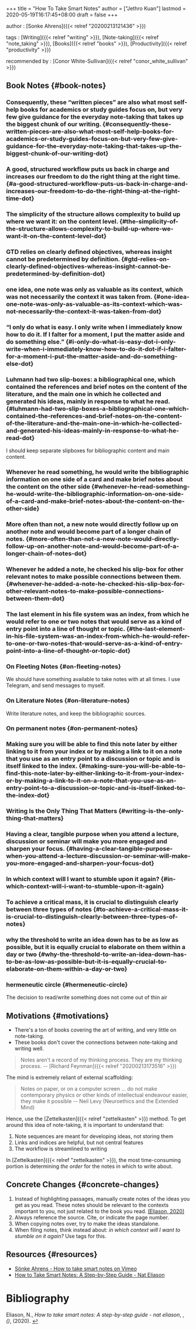 +++
title = "How To Take Smart Notes"
author = ["Jethro Kuan"]
lastmod = 2020-05-19T16:17:45+08:00
draft = false
+++

author
: [Sonke Ahrens]({{< relref "20200213121436" >}})

tags
: [Writing]({{< relref "writing" >}}), [Note-taking]({{< relref "note_taking" >}}), [Books]({{< relref "books" >}}), [Productivity]({{< relref "productivity" >}})

recommended by
: [Conor White-Sullivan]({{< relref "conor_white_sullivan" >}})

## Book Notes {#book-notes}

### Consequently, these “written pieces” are also what most self-help books for academics or study guides focus on, but very few give guidance for the everyday note-taking that takes up the biggest chunk of our writing. {#consequently-these-written-pieces-are-also-what-most-self-help-books-for-academics-or-study-guides-focus-on-but-very-few-give-guidance-for-the-everyday-note-taking-that-takes-up-the-biggest-chunk-of-our-writing-dot}

### A good, structured workflow puts us back in charge and increases our freedom to do the right thing at the right time. {#a-good-structured-workflow-puts-us-back-in-charge-and-increases-our-freedom-to-do-the-right-thing-at-the-right-time-dot}

### The simplicity of the structure allows complexity to build up where we want it: on the content level. {#the-simplicity-of-the-structure-allows-complexity-to-build-up-where-we-want-it-on-the-content-level-dot}

### GTD relies on clearly defined objectives, whereas insight cannot be predetermined by definition. {#gtd-relies-on-clearly-defined-objectives-whereas-insight-cannot-be-predetermined-by-definition-dot}

### one idea, one note was only as valuable as its context, which was not necessarily the context it was taken from. {#one-idea-one-note-was-only-as-valuable-as-its-context-which-was-not-necessarily-the-context-it-was-taken-from-dot}

### “I only do what is easy. I only write when I immediately know how to do it. If I falter for a moment, I put the matter aside and do something else.” {#i-only-do-what-is-easy-dot-i-only-write-when-i-immediately-know-how-to-do-it-dot-if-i-falter-for-a-moment-i-put-the-matter-aside-and-do-something-else-dot}

### Luhmann had two slip-boxes: a bibliographical one, which contained the references and brief notes on the content of the literature, and the main one in which he collected and generated his ideas, mainly in response to what he read. {#luhmann-had-two-slip-boxes-a-bibliographical-one-which-contained-the-references-and-brief-notes-on-the-content-of-the-literature-and-the-main-one-in-which-he-collected-and-generated-his-ideas-mainly-in-response-to-what-he-read-dot}

I should keep separate slipboxes for bibliographic content and main content.

### Whenever he read something, he would write the bibliographic information on one side of a card and make brief notes about the content on the other side {#whenever-he-read-something-he-would-write-the-bibliographic-information-on-one-side-of-a-card-and-make-brief-notes-about-the-content-on-the-other-side}

### More often than not, a new note would directly follow up on another note and would become part of a longer chain of notes. {#more-often-than-not-a-new-note-would-directly-follow-up-on-another-note-and-would-become-part-of-a-longer-chain-of-notes-dot}

### Whenever he added a note, he checked his slip-box for other relevant notes to make possible connections between them. {#whenever-he-added-a-note-he-checked-his-slip-box-for-other-relevant-notes-to-make-possible-connections-between-them-dot}

### The last element in his file system was an index, from which he would refer to one or two notes that would serve as a kind of entry point into a line of thought or topic. {#the-last-element-in-his-file-system-was-an-index-from-which-he-would-refer-to-one-or-two-notes-that-would-serve-as-a-kind-of-entry-point-into-a-line-of-thought-or-topic-dot}

### On Fleeting Notes {#on-fleeting-notes}

We should have something available to take notes with at all times. I use Telegram, and send messages to myself.

### On Literature Notes {#on-literature-notes}

Write literature notes, and keep the bibliographic sources.

### On permanent notes {#on-permanent-notes}

### Making sure you will be able to find this note later by either linking to it from your index or by making a link to it on a note that you use as an entry point to a discussion or topic and is itself linked to the index. {#making-sure-you-will-be-able-to-find-this-note-later-by-either-linking-to-it-from-your-index-or-by-making-a-link-to-it-on-a-note-that-you-use-as-an-entry-point-to-a-discussion-or-topic-and-is-itself-linked-to-the-index-dot}

### Writing Is the Only Thing That Matters {#writing-is-the-only-thing-that-matters}

### Having a clear, tangible purpose when you attend a lecture, discussion or seminar will make you more engaged and sharpen your focus. {#having-a-clear-tangible-purpose-when-you-attend-a-lecture-discussion-or-seminar-will-make-you-more-engaged-and-sharpen-your-focus-dot}

### In which context will I want to stumble upon it again? {#in-which-context-will-i-want-to-stumble-upon-it-again}

### To achieve a critical mass, it is crucial to distinguish clearly between three types of notes {#to-achieve-a-critical-mass-it-is-crucial-to-distinguish-clearly-between-three-types-of-notes}

### why the threshold to write an idea down has to be as low as possible, but it is equally crucial to elaborate on them within a day or two {#why-the-threshold-to-write-an-idea-down-has-to-be-as-low-as-possible-but-it-is-equally-crucial-to-elaborate-on-them-within-a-day-or-two}

### hermeneutic circle {#hermeneutic-circle}

The decision to read/write something does not come out of thin air

## Motivations {#motivations}

- There's a ton of books covering the art of writing, and very little
  on note-taking.
- These books don't cover the connections between note-taking and
  writing well.

> Notes aren't a record of my thinking process. They are my thinking
> process. -- [Richard Feynman]({{< relref "20200213173516" >}})

The mind is extremely reliant of external scaffolding:

> Notes on paper, or on a computer screen ... do not make contemporary
> physics or other kinds of intellectual endeavour easier, they make it
> possible -- Neil Levy (Neuroethics and the Extended Mind)

Hence, use the [Zettelkasten]({{< relref "zettelkasten" >}}) method. To get around this idea of
note-taking, it is important to understand that:

1.  Note sequences are meant for developing ideas, not storing them
2.  Links and indices are helpful, but not central features
3.  The workflow is streamlined to writing

In [Zettelkasten]({{< relref "zettelkasten" >}}), the most time-consuming portion is determining _the
order_ for the notes in which to write about.

## Concrete Changes {#concrete-changes}

1.  Instead of highlighting passages, manually create notes of the
    ideas you get as you read. These notes should be relevant to the
    contexts important to you, not just related to the book you read.
    <a id="bc302d5dd07e04119ae17c22121835a9" href="#nateliason_how_take_smart_notes">(Eliason, 2020)</a>
2.  Always reference the source. Cite, or indicate the page number.
3.  When copying notes over, try to make the ideas standalone.
4.  When filing notes, think instead about: _in which context will I
    want to stumble on it again?_ Use tags for this.

## Resources {#resources}

- [Sönke Ahrens - How to take smart notes on Vimeo](https://vimeo.com/275530205)
- [How to Take Smart Notes: A Step-by-Step Guide - Nat Eliason](https://www.nateliason.com/blog/smart-notes)

# Bibliography

<a id="nateliason_how_take_smart_notes" target="_blank">Eliason, N., _How to take smart notes: A step-by-step guide - nat eliason_, , _()_, (2020). </a> [↩](#bc302d5dd07e04119ae17c22121835a9)
